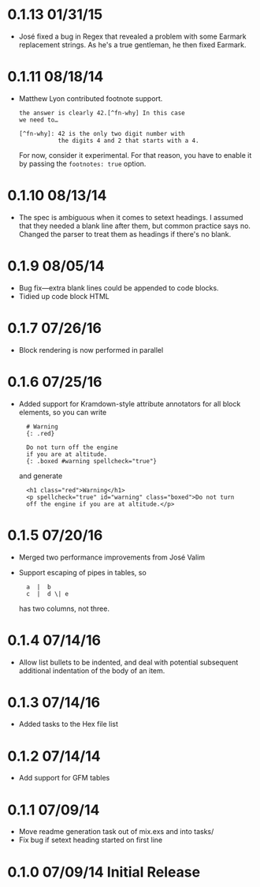 # 0.1.13 01/31/15

* José fixed a bug in Regex that revealed a problem with some
  Earmark replacement strings. As he's a true gentleman, he then
  fixed Earmark.
  
# 0.1.11 08/18/14

* Matthew Lyon contributed footnote support.

      the answer is clearly 42.[^fn-why] In this case
      we need to…

      [^fn-why]: 42 is the only two digit number with
                 the digits 4 and 2 that starts with a 4.

  For now, consider it experimental. For that reason, you have
  to enable it by passing the `footnotes: true` option.
  
# 0.1.10 08/13/14

* The spec is ambiguous when it comes to setext headings. I assumed
  that they needed a blank line after them, but common practice says
  no. Changed the parser to treat them as headings if there's no
  blank.

# 0.1.9 08/05/14

* Bug fix—extra blank lines could be appended to code blocks.
* Tidied up code block HTML

# 0.1.7 07/26/16

* Block rendering is now performed in parallel


# 0.1.6 07/25/16

* Added support for Kramdown-style attribute annotators for all block
  elements, so you can write

        # Warning
        {: .red}

        Do not turn off the engine
        if you are at altitude.
        {: .boxed #warning spellcheck="true"}

  and generate

        <h1 class="red">Warning</h1>
        <p spellcheck="true" id="warning" class="boxed">Do not turn 
        off the engine if you are at altitude.</p>

        
# 0.1.5 07/20/16

* Merged two performance improvements from José Valim
* Support escaping of pipes in tables, so

        a  |  b
        c  |  d \| e

  has two columns, not three.

  
# 0.1.4 07/14/16

* Allow list bullets to be indented, and deal with potential subsequent
  additional indentation of the body of an item.
  

# 0.1.3 07/14/16

* Added tasks to the Hex file list


# 0.1.2 07/14/14 

* Add support for GFM tables


# 0.1.1 07/09/14 

* Move readme generation task out of mix.exs and into tasks/
* Fix bug if setext heading started on first line


# 0.1.0 07/09/14 Initial Release
